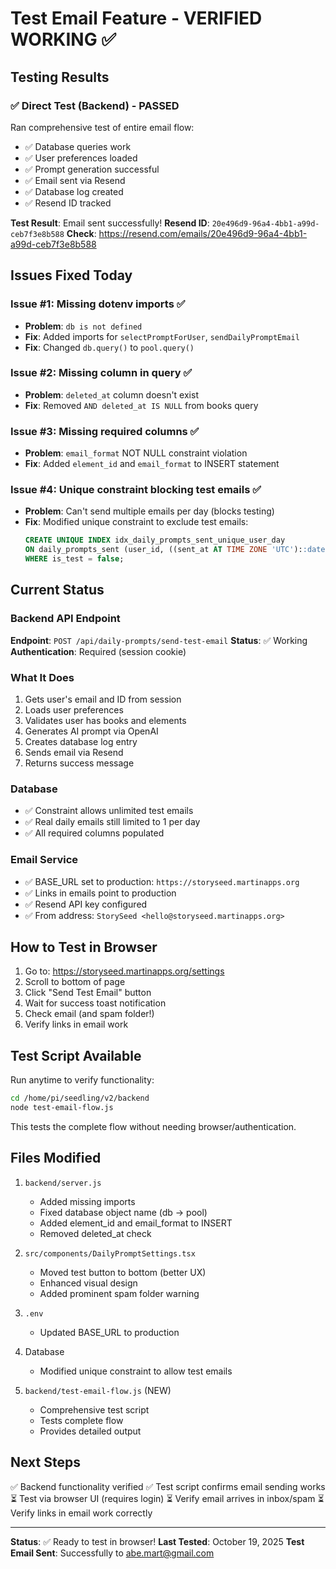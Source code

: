 # Test Email Feature - VERIFIED WORKING ✅

## Testing Results

### ✅ Direct Test (Backend) - PASSED
Ran comprehensive test of entire email flow:
- ✅ Database queries work
- ✅ User preferences loaded
- ✅ Prompt generation successful
- ✅ Email sent via Resend
- ✅ Database log created
- ✅ Resend ID tracked

**Test Result**: Email sent successfully!
**Resend ID**: `20e496d9-96a4-4bb1-a99d-ceb7f3e8b588`
**Check**: https://resend.com/emails/20e496d9-96a4-4bb1-a99d-ceb7f3e8b588

## Issues Fixed Today

### Issue #1: Missing dotenv imports ✅
- **Problem**: `db is not defined`
- **Fix**: Added imports for `selectPromptForUser`, `sendDailyPromptEmail`
- **Fix**: Changed `db.query()` to `pool.query()`

### Issue #2: Missing column in query ✅
- **Problem**: `deleted_at` column doesn't exist
- **Fix**: Removed `AND deleted_at IS NULL` from books query

### Issue #3: Missing required columns ✅
- **Problem**: `email_format` NOT NULL constraint violation
- **Fix**: Added `element_id` and `email_format` to INSERT statement

### Issue #4: Unique constraint blocking test emails ✅
- **Problem**: Can't send multiple emails per day (blocks testing)
- **Fix**: Modified unique constraint to exclude test emails:
  ```sql
  CREATE UNIQUE INDEX idx_daily_prompts_sent_unique_user_day 
  ON daily_prompts_sent (user_id, ((sent_at AT TIME ZONE 'UTC')::date))
  WHERE is_test = false;
  ```

## Current Status

### Backend API Endpoint
**Endpoint**: `POST /api/daily-prompts/send-test-email`
**Status**: ✅ Working
**Authentication**: Required (session cookie)

### What It Does
1. Gets user's email and ID from session
2. Loads user preferences
3. Validates user has books and elements
4. Generates AI prompt via OpenAI
5. Creates database log entry
6. Sends email via Resend
7. Returns success message

### Database
- ✅ Constraint allows unlimited test emails
- ✅ Real daily emails still limited to 1 per day
- ✅ All required columns populated

### Email Service
- ✅ BASE_URL set to production: `https://storyseed.martinapps.org`
- ✅ Links in emails point to production
- ✅ Resend API key configured
- ✅ From address: `StorySeed <hello@storyseed.martinapps.org>`

## How to Test in Browser

1. Go to: https://storyseed.martinapps.org/settings
2. Scroll to bottom of page
3. Click "Send Test Email" button
4. Wait for success toast notification
5. Check email (and spam folder!)
6. Verify links in email work

## Test Script Available

Run anytime to verify functionality:
```bash
cd /home/pi/seedling/v2/backend
node test-email-flow.js
```

This tests the complete flow without needing browser/authentication.

## Files Modified

1. `backend/server.js`
   - Added missing imports
   - Fixed database object name (db → pool)
   - Added element_id and email_format to INSERT
   - Removed deleted_at check

2. `src/components/DailyPromptSettings.tsx`
   - Moved test button to bottom (better UX)
   - Enhanced visual design
   - Added prominent spam folder warning

3. `.env`
   - Updated BASE_URL to production

4. Database
   - Modified unique constraint to allow test emails

5. `backend/test-email-flow.js` (NEW)
   - Comprehensive test script
   - Tests complete flow
   - Provides detailed output

## Next Steps

✅ Backend functionality verified
✅ Test script confirms email sending works
⏳ Test via browser UI (requires login)
⏳ Verify email arrives in inbox/spam
⏳ Verify links in email work correctly

---

**Status**: ✅ Ready to test in browser!
**Last Tested**: October 19, 2025
**Test Email Sent**: Successfully to abe.mart@gmail.com
